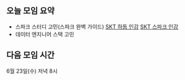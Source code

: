 ## 오늘 모임 요약

* 스파크 스터디 고민(스파크 완벽 가이드)
  [SKT 하둡 인강](https://www.youtube.com/watch?v=OPodJE1jYbg)
  [SKT 스파크 인강](https://www.youtube.com/watch?v=rjJ54qtOjW4)
* 데이터 엔지니어 스택 고민



## 다음 모임 시간
6월 23일(수) 저녁 8시
